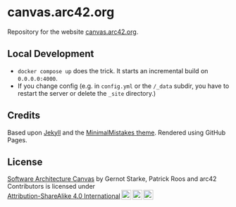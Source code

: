 # canvas.arc42.org

Repository for the website [canvas.arc42.org](https://canvas.arc42.org).

## Local Development

* `docker compose up` does the trick. It starts an incremental build on `0.0.0.0:4000`.
* If you change config (e.g. in `config.yml` or the `/_data` subdir, you have to restart the server or delete the `_site` directory.)


## Credits

Based upon [Jekyll](https://jekyllrb.org) and the [MinimalMistakes theme](https://mmistakes.github.io/minimal-mistakes/). Rendered using GitHub Pages.

## License
<p xmlns:cc="http://creativecommons.org/ns#" xmlns:dct="http://purl.org/dc/terms/"><a property="dct:title" rel="cc:attributionURL" href="https://canvas.arc42.org">Software Architecture Canvas</a> by <span property="cc:attributionName">Gernot Starke, Patrick Roos and arc42 Contributors</span> is licensed under <a href="http://creativecommons.org/licenses/by-sa/4.0/?ref=chooser-v1" target="_blank" rel="license noopener noreferrer" style="display:inline-block;">Attribution-ShareAlike 4.0 International<img style="height:22px!important;margin-left:3px;vertical-align:text-bottom;" src="https://mirrors.creativecommons.org/presskit/icons/cc.svg?ref=chooser-v1"><img style="height:22px!important;margin-left:3px;vertical-align:text-bottom;" src="https://mirrors.creativecommons.org/presskit/icons/by.svg?ref=chooser-v1"><img style="height:22px!important;margin-left:3px;vertical-align:text-bottom;" src="https://mirrors.creativecommons.org/presskit/icons/sa.svg?ref=chooser-v1"></a></p> 
